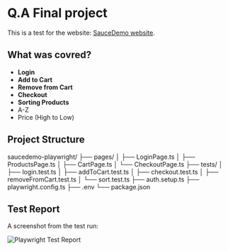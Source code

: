 # Q.A Final project

This is a test for the website: [SauceDemo website](https://www.saucedemo.com/).

## What was covred?

-  **Login**
-  **Add to Cart**
-  **Remove from Cart**
-  **Checkout**
-  **Sorting Products**
  - A-Z
  - Price (High to Low)

## Project Structure

saucedemo-playwright/
├── pages/
│   ├── LoginPage.ts
│   ├── ProductsPage.ts
│   ├── CartPage.ts
│   └── CheckoutPage.ts
├── tests/
│   ├── login.test.ts
│   ├── addToCart.test.ts
│   ├── checkout.test.ts
│   ├── removeFromCart.test.ts
│   └── sort.test.ts
├── auth.setup.ts
├── playwright.config.ts
├── .env
└── package.json


##  Test Report

A screenshot from the test run:


![Playwright Test Report](https://github.com/user-attachments/assets/5aaf30fa-f2bc-4d09-b12a-b9e6cf4dfc3c)
